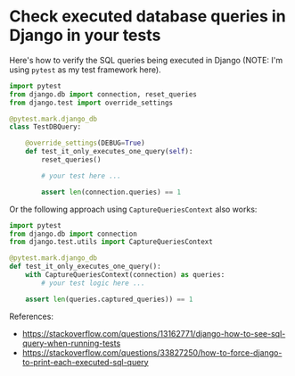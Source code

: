 # Check executed database queries in Django in your tests

Here's how to verify the SQL queries being executed in Django (NOTE: I'm using
`pytest` as my test framework here).

```py
import pytest
from django.db import connection, reset_queries
from django.test import override_settings

@pytest.mark.django_db
class TestDBQuery:

    @override_settings(DEBUG=True)
    def test_it_only_executes_one_query(self):
        reset_queries()

        # your test here ...

        assert len(connection.queries) == 1
```

Or the following approach using `CaptureQueriesContext` also works:

```py
import pytest
from django.db import connection
from django.test.utils import CaptureQueriesContext

@pytest.mark.django_db
def test_it_only_executes_one_query():
    with CaptureQueriesContext(connection) as queries:
        # your test logic here ...

    assert len(queries.captured_queries)) == 1
```

References:
- https://stackoverflow.com/questions/13162771/django-how-to-see-sql-query-when-running-tests
- https://stackoverflow.com/questions/33827250/how-to-force-django-to-print-each-executed-sql-query
